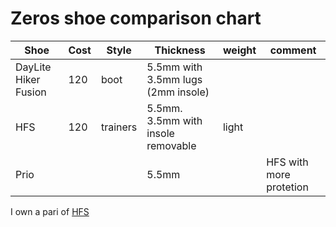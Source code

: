 # Zeros shoe comparison chart

| Shoe                 | Cost | Style    | Thickness                          | weight | comment                 |
| -------------------- | ---- | -------- | ---------------------------------- | ------ | ----------------------- |
| DayLite Hiker Fusion | 120  | boot     | 5.5mm with 3.5mm lugs (2mm insole) |        |                         |
| HFS                  | 120  | trainers | 5.5mm. 3.5mm with insole removable | light  |                         |
| Prio                 |      |          | 5.5mm                              |        | HFS with more protetion |

I own a pari of [HFS](../849)